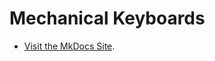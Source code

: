 # Mechanical Keyboards

* [Visit the MkDocs Site](https://brianjking.github.io/mechanical-keyboards/).